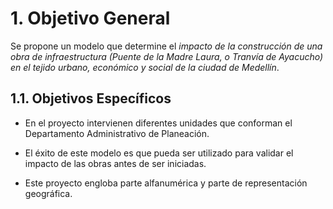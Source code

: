 # 1. Objetivo General
Se propone un modelo que determine el *impacto de la construcción de una obra de infraestructura  (Puente de la Madre Laura, o Tranvía de Ayacucho) en el tejido urbano, económico y social de la ciudad de Medellín*.
## 1.1. Objetivos Específicos
   * En el proyecto intervienen diferentes unidades que conforman el Departamento Administrativo de Planeación.
   
   * El éxito de este modelo es que pueda ser utilizado para validar el impacto de las obras antes de ser iniciadas.

   * Este proyecto engloba parte alfanumérica y parte de representación geográfica.
